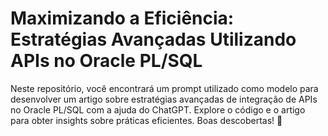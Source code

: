 
<h1>Maximizando a Eficiência: Estratégias Avançadas Utilizando APIs no Oracle PL/SQL</h1>
<p>Neste repositório, você encontrará um prompt utilizado como modelo para desenvolver um artigo sobre estratégias avançadas de integração de APIs no Oracle PL/SQL com a ajuda do ChatGPT. Explore o código e o artigo para obter insights sobre práticas eficientes. Boas descobertas! 🚀<p>
